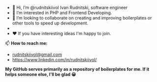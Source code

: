 - 👋 Hi, I’m @rudnitskiivol Ivan Rudnitski, software engineer
- 👀 I’m interested in PHP and Frontend Developing. 
- 💞️ I’m looking to collaborate on creating and improving boilerplates or other tools to speed up development.
- 
- ❤ If you have interesting ideas I'm happy to join. 

📫 <b>How to reach me:</b>
- rudnitskiivol@gmail.com
- https://www.linkedin.com/in/rudnitskiivol/

<b>My GitHub serves primarily as a repository of boilerplates for me. If it helps someone else, I'll be glad 😀</b>

<!---
rudnitskiivol/rudnitskiivol is a ✨ special ✨ repository because its `README.md` (this file) appears on your GitHub profile.
You can click the Preview link to take a look at your changes.
--->
